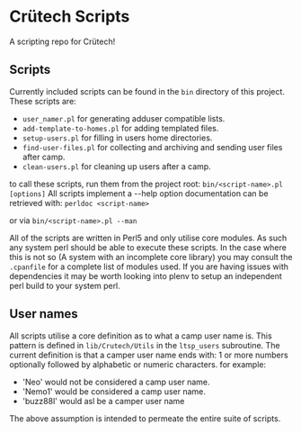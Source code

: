 # Crütech Scripts #

A scripting repo for Crütech!

## Scripts ##
Currently included scripts can be found in the `bin` directory of this project.
These scripts are:
  * `user_namer.pl` for generating adduser compatible lists.
  * `add-template-to-homes.pl` for adding templated files.
  * `setup-users.pl` for filling in users home directories.
  * `find-user-files.pl` for collecting and archiving and sending user files after camp.
  * `clean-users.pl` for cleaning up users after a camp.

to call these scripts, run them from the project root:
`bin/<script-name>.pl [options]`
All scripts implement a --help option documentation can be retrieved with:
`perldoc <script-name>`

or via
`bin/<script-name>.pl --man`

All of the scripts are written in Perl5 and only utilise core modules. As such any system perl should be able to execute these scripts. In the case where this is not so (A system with an incomplete core library) you may consult the `.cpanfile` for a complete list of modules used.
If you are having issues with dependencies it may be worth looking into plenv to setup an independent perl build to your system perl.

## User names ##
All scripts utilise a core definition as to what a camp user name is. This pattern is defined in `lib/Crutech/Utils` in the `ltsp_users` subroutine.
The current definition is that a camper user name ends with: 1 or more numbers optionally followed by alphabetic or numeric characters.
for example:
  * 'Neo' would not be considered a camp user name.
  * 'Nemo1' would be considered a camp user name.
  * 'buzz88l' would asl be a camper user name

The above assumption is intended to permeate the entire suite of scripts.
